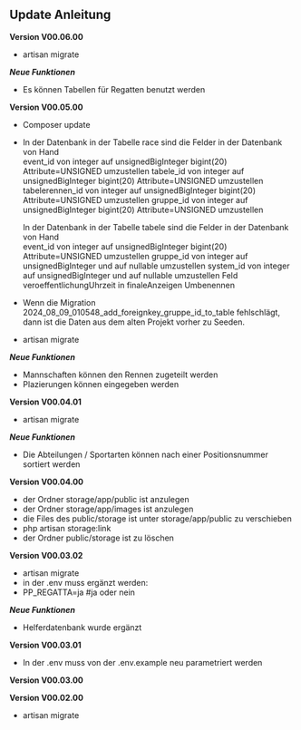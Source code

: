 ## Update Anleitung
**Version V00.06.00**
- artisan migrate

***Neue Funktionen***
- Es können Tabellen für Regatten benutzt werden

**Version V00.05.00**
- Composer update
- In der Datenbank in der Tabelle race sind die Felder in der Datenbank von Hand  
  event_id von integer auf unsignedBigInteger bigint(20) Attribute=UNSIGNED umzustellen
  tabele_id von integer auf unsignedBigInteger bigint(20) Attribute=UNSIGNED umzustellen
  tabelerennen_id von integer auf unsignedBigInteger bigint(20) Attribute=UNSIGNED umzustellen
  gruppe_id von integer auf unsignedBigInteger bigint(20) Attribute=UNSIGNED umzustellen
  
  In der Datenbank in der Tabelle tabele sind die Felder in der Datenbank von Hand  
  event_id von integer auf unsignedBigInteger bigint(20) Attribute=UNSIGNED umzustellen
  gruppe_id von integer auf unsignedBigInteger und auf nullable umzustellen
  system_id von integer auf unsignedBigInteger und auf nullable umzustellen
  Feld veroeffentlichungUhrzeit in finaleAnzeigen Umbenennen

- Wenn die Migration 2024_08_09_010548_add_foreignkey_gruppe_id_to_table fehlschlägt, dann ist die Daten aus dem alten Projekt vorher zu Seeden.
- artisan migrate

***Neue Funktionen***
- Mannschaften können den Rennen zugeteilt werden
- Plazierungen können eingegeben werden

**Version V00.04.01**
- artisan migrate

***Neue Funktionen***
- Die Abteilungen / Sportarten können nach einer Positionsnummer sortiert werden
 
**Version V00.04.00**
- der Ordner storage/app/public ist anzulegen
- der Ordner storage/app/images ist anzulegen
- die Files des public/storage ist unter storage/app/public zu verschieben
- php artisan storage:link
- der Ordner public/storage ist zu löschen

**Version V00.03.02**
- artisan migrate
- in der .env muss ergänzt werden:
- PP_REGATTA=ja #ja oder nein

***Neue Funktionen***
- Helferdatenbank wurde ergänzt

**Version V00.03.01**
- In der .env muss von der .env.example neu parametriert werden

**Version V00.03.00**

**Version V00.02.00**
- artisan migrate
